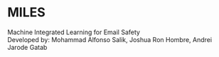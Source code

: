# MILES   
Machine Integrated Learning for Email Safety   
Developed by: Mohammad Alfonso Salik, Joshua Ron Hombre, Andrei Jarode Gatab
